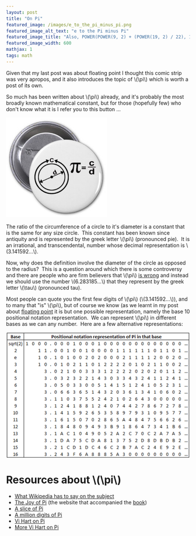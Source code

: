 ```yaml
---
layout: post
title: "On Pi"
featured_image: /images/e_to_the_pi_minus_pi.png
featured_image_alt_text: "e to the Pi minus Pi"
featured_image_title: "Also, POWER(POWER(9, 2) + (POWER(19, 2) / 22), 1 / 4) ~= Pi"
featured_image_width: 600
mathjax: 1
tags: math
---
```


Given that my last post was about floating point I thought this comic strip was very apropos, and it also introduces
the topic of \\(\\pi\\) which is worth a post of its own.

So much has been written about \\(\\pi\\) already, and it's probably the most broadly known mathematical constant, but for
those (hopefully few) who don't know what it is I refer you to this button ...

<img src="/images/pi_button1.jpg"
     alt="Pi button"
     title="Whatever you do, don't click this button!"
     onClick="javascripts:alert('I told you not to click it!')" />

The ratio of the circumference of a circle to it's diameter is a constant that is the same for any size circle.  This
constant has been known since antiquity and is represented by the greek letter \\(\\pi\\) (pronounced pie).  It is an
irrational, and transcendental, number whose decimal representation is \\(3.141592...\\).

Now, why does the definition involve the diameter of the circle as opposed to the radius?  This is a question around
which there is some controversy and there are people who are firm believers that \\(\\pi\\)
[is wrong](http://www.tauday.com/) and instead we should use the number \\(6.283185...\\) that they represent by the greek
letter \\(\\tau\\) (pronounced tau).

Most people can quote you the first few digits of \\(\\pi\\) (\\(3.141592...\\)), and to many that "is" \\(\\pi\\), but of
course we know (as we learnt in my post about [floating point](/blog/2014/09/24/on-floating-point) it is but one
possible representation, namely the base 10 positional notation representation.  We can represent \\(\\pi\\) in different
bases as we can any number.  Here are a few alternative representations:

![digits_of_pi_in_various_bases](/images/digits_of_pi_in_various_bases.png)

# Resources about \\(\\pi\\)

* [What Wikipedia has to say on the subject](http://en.wikipedia.org/wiki/Pi)
* [The Joy of Pi](http://www.joyofpi.com/) (the website that accompanied the
  [book](http://www.amazon.com/dp/0802775624))
*	[A slice of Pi](http://www.geom.uiuc.edu/~huberty/math5337/groupe/welcome.html)
*	[A million digits of Pi](http://www.exploratorium.edu/pi/pi_archive/Pi10-6.html)
*	[Vi Hart on Pi](https://www.youtube.com/watch?v=5iUh_CSjaSw)
*	[More Vi Hart on Pi](https://www.youtube.com/watch?v=jG7vhMMXagQ)
